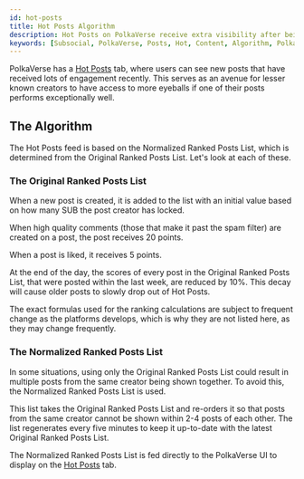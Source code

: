 ```yaml
---
id: hot-posts
title: Hot Posts Algorithm
description: Hot Posts on PolkaVerse receive extra visibility after being frequently engaged with by users on the network.
keywords: [Subsocial, PolkaVerse, Posts, Hot, Content, Algorithm, Polkadot]
---
```


PolkaVerse has a [Hot Posts](https://polkaverse.com/?tab=posts&type=hot&date=week) tab, 
where users can see new posts that have received lots of engagement recently. 
This serves as an avenue for lesser known creators to have access to more eyeballs if one of their posts performs exceptionally well.

## The Algorithm

The Hot Posts feed is based on the Normalized Ranked Posts List, which is determined from the Original Ranked Posts List. Let's look at each of these.

### The Original Ranked Posts List

When a new post is created, it is added to the list with an initial value based on how many SUB the post creator has locked. 

When high quality comments (those that make it past the spam filter) are created on a post, the post receives 20 points.

When a post is liked, it receives 5 points.

At the end of the day, the scores of every post in the Original Ranked Posts List, that were posted within the last week, are reduced by 10%. 
This decay will cause older posts to slowly drop out of Hot Posts.

The exact formulas used for the ranking calculations are subject to frequent change as the platforms develops, 
which is why they are not listed here, as they may change frequently.


### The Normalized Ranked Posts List

In some situations, using only the Original Ranked Posts List could result in multiple posts from the same creator being shown together. 
To avoid this, the Normalized Ranked Posts List is used.

This list takes the Original Ranked Posts List and re-orders it so that posts from the same creator cannot be shown within 2-4 posts of each other. 
The list regenerates every five minutes to keep it up-to-date with the latest Original Ranked Posts List.

The Normalized Ranked Posts List is fed directly to the PolkaVerse UI to display on the [Hot Posts](https://polkaverse.com/?tab=posts&type=hot&date=week) tab.


